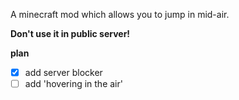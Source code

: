 A minecraft mod which allows you to jump in mid-air.

**Don't use it in public server!**

**plan**
- [x] add server blocker
- [ ] add 'hovering in the air'